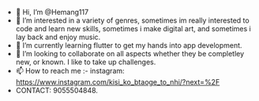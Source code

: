 - 👋 Hi, I’m @Hemang117
- 👀 I’m interested in a variety of genres, sometimes im really interested to code and learn new skills, sometimes i make digital art, and sometimes i lay back and enjoy music. 
- 🌱 I’m currently learning flutter to get my hands into app development. 
- 💞️ I’m looking to collaborate on all aspects whether they be completley new, or known. I like to take up challenges. 
- 📫 How to reach me :- instagram: https://www.instagram.com/kisi_ko_btaoge_to_nhi/?next=%2F
- CONTACT: 9055504848. 
